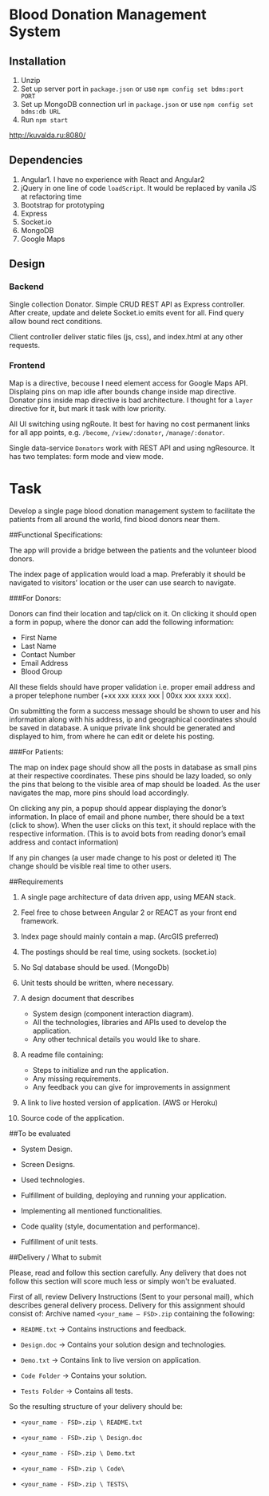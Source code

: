 # Blood Donation Management System

## Installation

1. Unzip
2. Set up server port in `package.json` or use `npm config set bdms:port PORT`
3. Set up MongoDB connection url in `package.json` or use `npm config set bdms:db URL`
4. Run `npm start`

http://kuvalda.ru:8080/

## Dependencies

1. Angular1. I have no experience with React and Angular2
2. jQuery in one line of code `loadScript`. It would be replaced by vanila JS at refactoring time
3. Bootstrap for prototyping
4. Express
5. Socket.io
6. MongoDB
7. Google Maps

## Design

### Backend

Single collection Donator. Simple CRUD REST API as Express controller. After create, update and delete Socket.io emits event for all. Find query allow bound rect conditions.

Client controller deliver static files (js, css), and index.html at any other requests.

### Frontend

Map is a directive, becouse I need element access for Google Maps API. Displaing pins on map idle after bounds change inside map directive. Donator pins inside map directive is bad architecture. I thought for a `layer` directive for it, but mark it task with low priority.

All UI switching using ngRoute. It best for having no cost permanent links for all app points, e.g. `/become`, `/view/:donator`, `/manage/:donator`.

Single data-service `Donators` work with REST API and using ngResource. It has two templates: form mode and view mode.

# Task

Develop a single page blood donation management system to facilitate the patients from all around the world, find blood donors near them.

##Functional Specifications:

The app will provide a bridge between the patients and the volunteer blood donors.

The index page of application would load a map. Preferably it should be navigated to visitors’ location or the user can use search to navigate.

###For Donors:

Donors can find their location and tap/click on it. On clicking it should open a form in popup, where the donor can add the following information:

* First Name
* Last Name
* Contact Number
* Email Address 
* Blood Group

All these fields should have proper validation i.e. proper email address and a proper telephone number (+xx xxx xxxx xxx | 00xx xxx xxxx xxx).

On submitting the form a success message should be shown to user and his information along with his address, ip and geographical coordinates should be saved in database. 
A unique private link should be generated and displayed to him, from where he can edit or delete his posting.

###For Patients:

The map on index page should show all the posts in database as small pins at their respective coordinates. These pins should be lazy loaded, so only the pins that belong to the visible area of map should be loaded. As the user navigates the map, more pins should load accordingly.

On clicking any pin, a popup should appear displaying the donor’s information. In place of email and phone number, there should be a text (click to show). When the user clicks on this text, it should replace with the respective information. (This is to avoid bots from reading donor’s email address and contact information)

If any pin changes (a user made change to his post or deleted it) The change should be visible real time to other users.


##Requirements

1. A single page architecture of data driven app, using MEAN stack.

1. Feel free to chose between Angular 2 or REACT as your front end framework.

1. Index page should mainly contain a map. (ArcGIS preferred)

1. The postings should be real time, using sockets. (socket.io)

1. No Sql database should be used. (MongoDb)

1. Unit tests should be written, where necessary.

1. A design document that describes

	* System design (component interaction diagram).
	* All the technologies, libraries and APIs used to develop the application.
	* Any other technical details you would like to share.

1. A readme file containing:

	* Steps to initialize and run the application.
	* Any missing requirements.
	* Any feedback you can give for improvements in assignment

1. A link to live hosted version of application. (AWS or Heroku)

1. Source code of the application.

##To be evaluated

* System Design.

* Screen Designs.

* Used technologies.

* Fulfillment of building, deploying and running your application.

* Implementing all mentioned functionalities.

* Code quality (style, documentation and performance).

* Fulfillment of unit tests.

##Delivery / What to submit

Please, read and follow this section carefully. Any delivery that does not follow this section will score much less or simply won't be evaluated.

First of all, review Delivery Instructions (Sent to your personal mail), which describes general delivery process. Delivery for this assignment should consist of: Archive named `<your_name – FSD>.zip` containing the following:

* `README.txt` -> Contains instructions and feedback.

* `Design.doc` -> Contains your solution design and technologies.

* `Demo.txt` -> Contains link to live version on application.

* `Code Folder` -> Contains your solution.

* `Tests Folder` -> Contains all tests.

So the resulting structure of your delivery should be:

* `<your_name - FSD>.zip \ README.txt`

* `<your_name - FSD>.zip \ Design.doc`

* `<your_name - FSD>.zip \ Demo.txt`

* `<your_name - FSD>.zip \ Code\`

* `<your_name - FSD>.zip \ TESTS\`